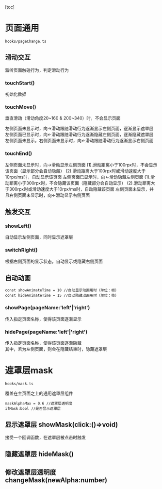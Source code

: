 [toc]

# 页面通用

`hooks/pageChange.ts`

## 滑动交互

监听页面触碰行为，判定滑动行为

### touchStart()

初始化数据

### touchMove()

垂直滑动（滑动角度20~160 & 200~340）时，不会显示页面

左侧页面未显示时，向→滑动跟随滑动行为逐渐显示左侧页面，逐渐显示遮罩层
左侧页面已显示时，向←滑动跟随滑动行为逐渐隐藏左侧页面，逐渐隐藏遮罩层
左侧页面未显示，右侧页面未显示时，向←滑动跟随滑动行为逐渐显示右侧页面

### touchEnd()

左侧页面未显示时，向→滑动显示左侧页面
	(1).滑动距离小于100rpx时，不会显示该页面（显示部分会自动隐藏）
	(2).滑动距离大于100rpx时或滑动速度大于10rpx/ms时，自动显示该页面
左侧页面已显示时，向←滑动隐藏左侧页面
	(1).滑动距离小于300rpx时，不会隐藏该页面（隐藏部分会自动显示）
	(2).滑动距离大于300rpx时或滑动速度大于10rpx/ms时，自动隐藏该页面
左侧页面未显示，并且右侧页面未显示时，向←滑动显示右侧页面

## 触发交互

### showLeft()

自动显示左侧页面，同时显示遮罩层

### switchRight()

根据右侧页面的显示状态，自动显示或隐藏右侧页面

## 自动动画

~~~
const showAnimateTime = 10 //自动显示动画用时（单位：帧）
const hideAnimateTime = 15 //自动隐藏动画用时（单位：帧）
~~~

### showPage(pageName:'left'|'right')  

传入指定页面名称，使得该页面逐渐显示

### hidePage(pageName:'left'|'right')  

传入指定页面名称，使得该页面逐渐隐藏  
其中，若为左侧页面，则会在隐藏结束时，隐藏遮罩层



# 遮罩层mask

`hooks/mask.ts`

覆盖在主页面之上的通用遮罩层组件

~~~
maskAlphaMax = 0.6 //遮罩层透明度
ifMask:bool //是否显示遮罩层
~~~

## 显示遮罩层 showMask(click:()=>void)

接受一个回调函数，在遮罩层被点击时触发

## 隐藏遮罩层 hideMask()

## 修改遮罩层透明度 changeMask(newAlpha:number)